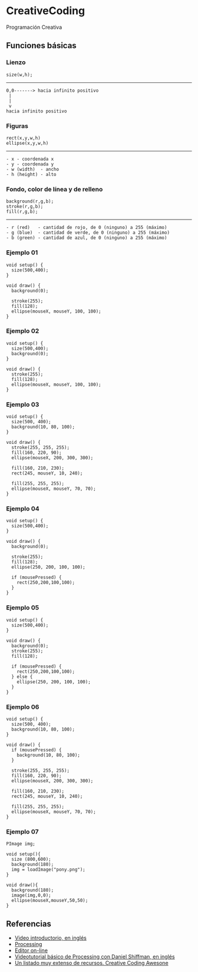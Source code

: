 # CreativeCoding
Programación Creativa


## Funciones básicas

### Lienzo

```processing
size(w,h);
```
---

```
0,0-------> hacia infinito positivo
 |
 |
 v
hacia infinito positivo
```

### Figuras

```processing
rect(x,y,w,h)
ellipse(x,y,w,h)
```
---

``` 
- x - coordenada x
- y - coordenada y
- w (width)  - ancho
- h (height) - alto
``` 




### Fondo, color de línea y de relleno

```processing
background(r,g,b);
stroke(r,g,b);
fill(r,g,b);
```
---

``` 
- r (red)   - cantidad de rojo, de 0 (ninguno) a 255 (máximo)
- g (blue)  - cantidad de verde, de 0 (ninguno) a 255 (máximo)
- b (green) - cantidad de azul, de 0 (ninguno) a 255 (máximo)
```


### Ejemplo 01 

```processing
void setup() {
  size(500,400);
}

void draw() {
  background(0);

  stroke(255);
  fill(128);
  ellipse(mouseX, mouseY, 100, 100);
}
```

### Ejemplo 02

```processing
void setup() {
  size(500,400);
  background(0);
}

void draw() {
  stroke(255);
  fill(128);
  ellipse(mouseX, mouseY, 100, 100);
}
```

### Ejemplo 03

```processing
void setup() {
  size(500, 400);
  background(10, 80, 100);
}

void draw() {
  stroke(255, 255, 255);
  fill(160, 220, 90);
  ellipse(mouseX, 200, 300, 300);

  fill(160, 210, 230);
  rect(245, mouseY, 10, 240);

  fill(255, 255, 255);
  ellipse(mouseX, mouseY, 70, 70);
}
```

### Ejemplo 04

```processing
void setup() {
  size(500,400);
}

void draw() {
  background(0);

  stroke(255);
  fill(128);
  ellipse(250, 200, 100, 100);

  if (mousePressed) {
    rect(250,200,100,100);
  }
}
```

### Ejemplo 05

```processing
void setup() {
  size(500,400);
}

void draw() {
  background(0);
  stroke(255);
  fill(128);

  if (mousePressed) {
    rect(250,200,100,100);
  } else {
    ellipse(250, 200, 100, 100);
  }
}
```

### Ejemplo 06

```processing
void setup() {
  size(500, 400);
  background(10, 80, 100);
}

void draw() {
  if (mousePressed) {
    background(10, 80, 100);
  } 

  stroke(255, 255, 255);
  fill(160, 220, 90);
  ellipse(mouseX, 200, 300, 300);

  fill(160, 210, 230);
  rect(245, mouseY, 10, 240);

  fill(255, 255, 255);
  ellipse(mouseX, mouseY, 70, 70);
}
```

### Ejemplo 07

```processing
PImage img;

void setup(){  
  size (800,600);
  background(180);
  img = loadImage("pony.png");
}

void draw(){
  background(180);
  image(img,0,0);
  ellipse(mouseX,mouseY,50,50); 
}
```




## Referencias

- [Video introductorio, en inglés](https://www.pbs.org/video/-book-art-creative-coding/)
- [Processing](https://processing.org/)
- [Editor on-line](https://www.openprocessing.org/sketch/create)
- [Videotutorial básico de Processing con Daniel Shiffman, en inglés](https://hello.processing.org/editor/)
- [Un listado muy extenso de recursos. Creative Coding Awesone](https://github.com/terkelg/awesome-creative-coding)
